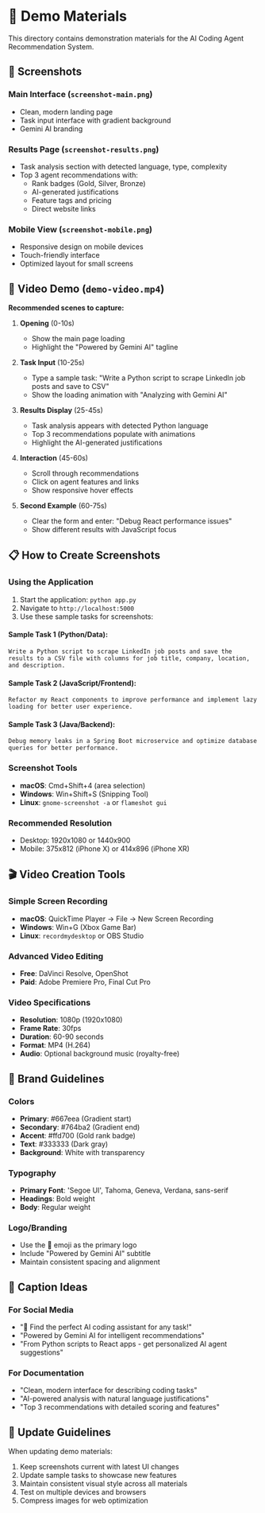 # 📸 Demo Materials

This directory contains demonstration materials for the AI Coding Agent Recommendation System.

## 📱 Screenshots

### Main Interface (`screenshot-main.png`)

- Clean, modern landing page
- Task input interface with gradient background
- Gemini AI branding

### Results Page (`screenshot-results.png`)

- Task analysis section with detected language, type, complexity
- Top 3 agent recommendations with:
  - Rank badges (Gold, Silver, Bronze)
  - AI-generated justifications
  - Feature tags and pricing
  - Direct website links

### Mobile View (`screenshot-mobile.png`)

- Responsive design on mobile devices
- Touch-friendly interface
- Optimized layout for small screens

## 🎥 Video Demo (`demo-video.mp4`)

**Recommended scenes to capture:**

1. **Opening** (0-10s)

   - Show the main page loading
   - Highlight the "Powered by Gemini AI" tagline

2. **Task Input** (10-25s)

   - Type a sample task: "Write a Python script to scrape LinkedIn job posts and save to CSV"
   - Show the loading animation with "Analyzing with Gemini AI"

3. **Results Display** (25-45s)

   - Task analysis appears with detected Python language
   - Top 3 recommendations populate with animations
   - Highlight the AI-generated justifications

4. **Interaction** (45-60s)

   - Scroll through recommendations
   - Click on agent features and links
   - Show responsive hover effects

5. **Second Example** (60-75s)
   - Clear the form and enter: "Debug React performance issues"
   - Show different results with JavaScript focus

## 📋 How to Create Screenshots

### Using the Application

1. Start the application: `python app.py`
2. Navigate to `http://localhost:5000`
3. Use these sample tasks for screenshots:

#### Sample Task 1 (Python/Data):

```
Write a Python script to scrape LinkedIn job posts and save the results to a CSV file with columns for job title, company, location, and description.
```

#### Sample Task 2 (JavaScript/Frontend):

```
Refactor my React components to improve performance and implement lazy loading for better user experience.
```

#### Sample Task 3 (Java/Backend):

```
Debug memory leaks in a Spring Boot microservice and optimize database queries for better performance.
```

### Screenshot Tools

- **macOS**: Cmd+Shift+4 (area selection)
- **Windows**: Win+Shift+S (Snipping Tool)
- **Linux**: `gnome-screenshot -a` or `flameshot gui`

### Recommended Resolution

- Desktop: 1920x1080 or 1440x900
- Mobile: 375x812 (iPhone X) or 414x896 (iPhone XR)

## 🎬 Video Creation Tools

### Simple Screen Recording

- **macOS**: QuickTime Player → File → New Screen Recording
- **Windows**: Win+G (Xbox Game Bar)
- **Linux**: `recordmydesktop` or OBS Studio

### Advanced Video Editing

- **Free**: DaVinci Resolve, OpenShot
- **Paid**: Adobe Premiere Pro, Final Cut Pro

### Video Specifications

- **Resolution**: 1080p (1920x1080)
- **Frame Rate**: 30fps
- **Duration**: 60-90 seconds
- **Format**: MP4 (H.264)
- **Audio**: Optional background music (royalty-free)

## 🎨 Brand Guidelines

### Colors

- **Primary**: #667eea (Gradient start)
- **Secondary**: #764ba2 (Gradient end)
- **Accent**: #ffd700 (Gold rank badge)
- **Text**: #333333 (Dark gray)
- **Background**: White with transparency

### Typography

- **Primary Font**: 'Segoe UI', Tahoma, Geneva, Verdana, sans-serif
- **Headings**: Bold weight
- **Body**: Regular weight

### Logo/Branding

- Use the 🧠 emoji as the primary logo
- Include "Powered by Gemini AI" subtitle
- Maintain consistent spacing and alignment

## 📝 Caption Ideas

### For Social Media

- "🧠 Find the perfect AI coding assistant for any task!"
- "Powered by Gemini AI for intelligent recommendations"
- "From Python scripts to React apps - get personalized AI agent suggestions"

### For Documentation

- "Clean, modern interface for describing coding tasks"
- "AI-powered analysis with natural language justifications"
- "Top 3 recommendations with detailed scoring and features"

## 🔄 Update Guidelines

When updating demo materials:

1. Keep screenshots current with latest UI changes
2. Update sample tasks to showcase new features
3. Maintain consistent visual style across all materials
4. Test on multiple devices and browsers
5. Compress images for web optimization
